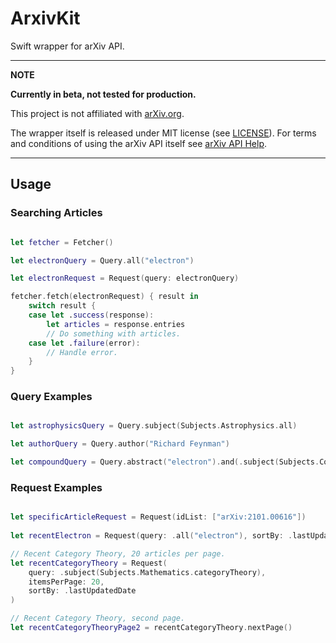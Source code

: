 # ArxivKit

Swift wrapper for arXiv API.

---
**NOTE**

**Currently in beta, not tested for production.**

This project is not affiliated with [arXiv.org](https://arxiv.org). 

The wrapper itself is released under MIT license (see [LICENSE](LICENSE)). For terms and conditions of using the arXiv API itself see [arXiv API Help](https://arxiv.org/help/api).

---

## Usage

### Searching Articles

```swift

let fetcher = Fetcher()

let electronQuery = Query.all("electron")

let electronRequest = Request(query: electronQuery)

fetcher.fetch(electronRequest) { result in
    switch result {
    case let .success(response):
        let articles = response.entries
        // Do something with articles.
    case let .failure(error):
        // Handle error.
    }
}

```
### Query Examples

```swift

let astrophysicsQuery = Query.subject(Subjects.Astrophysics.all)

let authorQuery = Query.author("Richard Feynman")

let compoundQuery = Query.abstract("electron").and(.subject(Subjects.CondensedMatter.quantumGases))

```

### Request Examples

```swift

let specificArticleRequest = Request(idList: ["arXiv:2101.00616"])
    
let recentElectron = Request(query: .all("electron"), sortBy: .lastUpdatedDate)

// Recent Category Theory, 20 articles per page.
let recentCategoryTheory = Request(
    query: .subject(Subjects.Mathematics.categoryTheory),
    itemsPerPage: 20,
    sortBy: .lastUpdatedDate
)

// Recent Category Theory, second page.
let recentCategoryTheoryPage2 = recentCategoryTheory.nextPage()

```



